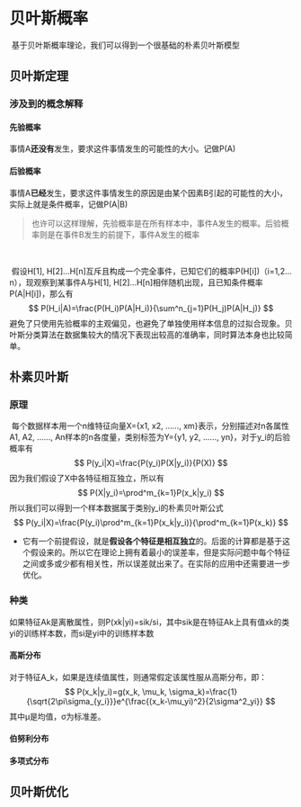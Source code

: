 # 贝叶斯概率

​		基于贝叶斯概率理论，我们可以得到一个很基础的朴素贝叶斯模型



## 贝叶斯定理

### 		涉及到的概念解释

#### 			先验概率

​					事情A**还没有**发生，要求这件事情发生的可能性的大小。记做P(A)

#### 			后验概率

​					事情A**已经**发生，要求这件事情发生的原因是由某个因素B引起的可能性的大小，实际上就是条件概率，记做P(A|B)

> 也许可以这样理解，先验概率是在所有样本中，事件A发生的概率。后验概率则是在事件B发生的前提下，事件A发生的概率

​		

​		假设H[1], H[2]…H[n]互斥且构成一个完全事件，已知它们的概率P(H[i])（i=1,2…n），现观察到某事件A与H[1], H[2]…H[n]相伴随机出现，且已知条件概率P(A|H[i])，那么有 
$$
P(H_i|A)=\frac{P(H_i)P(A|H_i)}{\sum^n_{j=1}P(H_j)P(A|H_j)}
$$
​		避免了只使用先验概率的主观偏见，也避免了单独使用样本信息的过拟合现象。贝叶斯分类算法在数据集较大的情况下表现出较高的准确率，同时算法本身也比较简单。



## 朴素贝叶斯

### 	原理

​		每个数据样本用一个n维特征向量X={x1, x2, ......, xm}表示，分别描述对n各属性A1, A2, ......, An样本的n各度量，类别标签为Y={y1, y2, ......, yn}，对于y_i的后验概率有
$$
P(y_i|X)=\frac{P(y_i)P(X|y_i)}{P(X)}
$$
因为我们假设了X中各特征相互独立，所以有
$$
P(X|y_i)=\prod^m_{k=1}P(x_k|y_i)
$$
所以我们可以得到一个样本数据属于类别y_i的朴素贝叶斯公式
$$
P(y_i|X)=\frac{P(y_i)\prod^m_{k=1}P(x_k|y_i)}{\prod^m_{k=1}P(x_k)}
$$






- 它有一个前提假设，就是**假设各个特征是相互独立**的。后面的计算都是基于这个假设来的。所以它在理论上拥有着最小的误差率，但是实际问题中每个特征之间或多或少都有相关性，所以误差就出来了。在实际的应用中还需要进一步优化。



### 种类

如果特征Ak是离散属性，则P(xk|yi)=sik/si，其中sik是在特征Ak上具有值xk的类yi的训练样本数，而si是yi中的训练样本数

#### 高斯分布

对于特征A_k，如果是连续值属性，则通常假定该属性服从高斯分布，即：
$$
P(x_k|y_i)=g(x_k, \mu_k, \sigma_k)=\frac{1}{\sqrt{2\pi\sigma_{y_i}}}e^{\frac{(x_k-\mu_yi)^2}{2\sigma^2_yi}}
$$
其中μ是均值，σ为标准差。



#### 伯努利分布





#### 多项式分布





## 贝叶斯优化





















